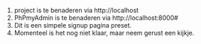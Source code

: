 1. project is te benaderen via http://localhost
2. PhPmyAdmin is te benaderen via http://localhost:8000#
3. Dit is een simpele signup pagina preset. 
4. Momenteel is het nog niet klaar, maar neem gerust een kijkje.